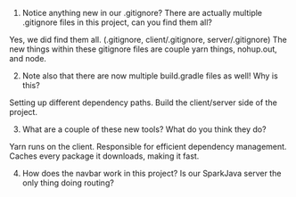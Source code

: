 1. Notice anything new in our .gitignore? There are actually multiple .gitignore files in this project, can you find them all?

Yes, we did find them all. (.gitignore, client/.gitignore, server/.gitignore) The new things within
these gitignore files are couple yarn things, nohup.out, and node.

2. Note also that there are now multiple build.gradle files as well! Why is this?
 
Setting up different dependency paths. Build the client/server side of the project.

3. What are a couple of these new tools? What do you think they do?

Yarn runs on the client. Responsible for efficient dependency management. Caches every package it downloads, making it fast.

4. How does the navbar work in this project? Is our SparkJava server the only thing doing routing?

